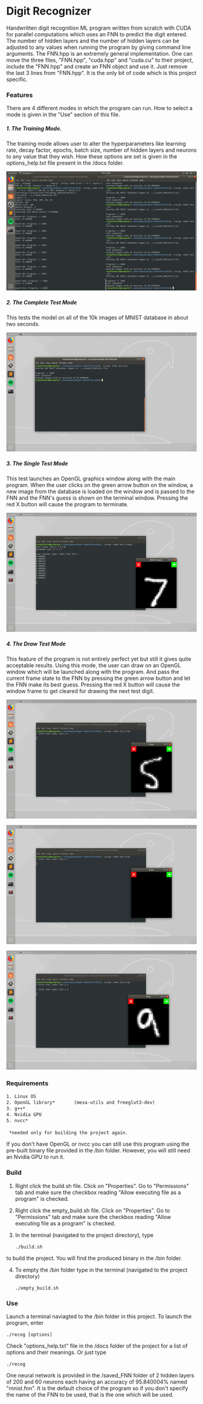 # Digit Recognizer

Handwritten digit recognition ML program written from scratch with CUDA for parallel computations which uses an FNN to predict 
the digit entered. The number of hidden layers and the number of hidden layers can be adjusted to any values when running the 
program by giving command line arguments. The FNN.hpp is an extremely general implementation. One can move the three files, 
"FNN.hpp", "cuda.hpp" and "cuda.cu" to their project, include the "FNN.hpp" and create an FNN object and use it. Just remove 
the last 3 lines from "FNN.hpp". It is the only bit of code which is this project specific.

### Features
There are 4 different modes in which the program can run. How to select a mode is given in the "Use" section of this file.

##### 1. The Training Mode. 
The training mode allows user to alter the hyperparameters like learning rate, decay factor, epochs, batch size, number of hidden layers and neurons to any value that they wish. How these options are set is given in the
options_help.txt file present in the /docs folder.

![training](images/screenshot_training.png)

##### 2. The Complete Test Mode
This tests the model on all of the 10k images of MNIST database in about two seconds.

![testing_all](images/screenshot_test_all.png)

##### 3. The Single Test Mode
This test launches an OpenGL graphics window along with the main program. When the user clicks on the green arrow button on the 
window, a new image from the database is loaded on the window and is passed to the FNN and the FNN's guess is shown on the
terminal window. Pressing the red X button will cause the program to terminate.

![testing_single](images/screenshot_test_single.png)

##### 4. The Draw Test Mode
This feature of the program is not entirely perfect yet but still it gives quite acceptable results. Using this mode, the user can draw on an OpenGL window which will be launched along with the program. And pass
the current frame state to the FNN by pressing the green arrow button and let the FNN make its best guess. Pressing the red X
button will cause the window frame to get cleared for drawing the next test digit.

![testing_draw](images/screenshot_test_draw_a.png)

![testing_draw](images/screenshot_test_draw_b.png)

![testing_draw](images/screenshot_test_draw_c.png)

### Requirements
	1. Linux OS
	2. OpenGL library*       (mesa-utils and freeglut3-dev)
	3. g++*
	4. Nvidia GPU 	   
	5. nvcc*  
	
	 *needed only for building the project again.

If you don't have OpenGL or nvcc you can still use this program using the pre-built binary file provided in the /bin folder.
However, you will still need an Nvidia GPU to run it.

### Build

1. Right click the build.sh file. Click on "Properties". Go to "Permissions" tab and make sure the checkbox reading "Allow
executing file as a program" is checked.

2. Right click the empty_build.sh file. Click on "Properties". Go to "Permissions" tab and make sure the checkbox reading "Allow
executing file as a program" is checked.

3. In the terminal (navigated to the project directory), type 
	```
	./build.sh
	```
        
to build the project. You will find the produced binary in the /bin folder.

4. To empty the /bin folder type in the terminal (navigated to the project directory) 
	```
	./empty_build.sh
	```
	
### Use

Launch a terminal naviagted to the /bin folder in this project. To launch the program, enter
```
./recog [options]
```

Check "options_help.txt" file in the /docs folder of the project for a list of options and their meanings. Or just type 
```
./recog
```
One neural network is provided in the /saved_FNN folder of 2 hidden layers of 200 and 60 neurons each having an accuracy of
95.840004% named "mnist.fnn". It is the default choice of the program so if you don't specify the name of the FNN to be used,
that is the one which will be used.
